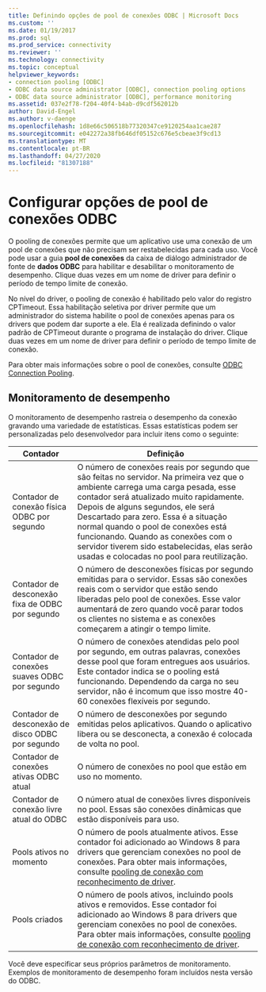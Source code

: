 ```yaml
---
title: Definindo opções de pool de conexões ODBC | Microsoft Docs
ms.custom: ''
ms.date: 01/19/2017
ms.prod: sql
ms.prod_service: connectivity
ms.reviewer: ''
ms.technology: connectivity
ms.topic: conceptual
helpviewer_keywords:
- connection pooling [ODBC]
- ODBC data source administrator [ODBC], connection pooling options
- ODBC data source administrator [ODBC], performance monitoring
ms.assetid: 037e2f78-f204-40f4-b4ab-d9cdf562012b
author: David-Engel
ms.author: v-daenge
ms.openlocfilehash: 1d8e66c506518b77320347ce9120254aa1cae287
ms.sourcegitcommit: e042272a38fb646df05152c676e5cbeae3f9cd13
ms.translationtype: MT
ms.contentlocale: pt-BR
ms.lasthandoff: 04/27/2020
ms.locfileid: "81307188"
---
```

# <a name="setting-odbc-connection-pooling-options"></a>Configurar opções de pool de conexões ODBC
O pooling de conexões permite que um aplicativo use uma conexão de um pool de conexões que não precisam ser restabelecidas para cada uso. Você pode usar a guia **pool de conexões** da caixa de diálogo administrador de fonte de **dados ODBC** para habilitar e desabilitar o monitoramento de desempenho. Clique duas vezes em um nome de driver para definir o período de tempo limite de conexão.  
  
 No nível do driver, o pooling de conexão é habilitado pelo valor do registro CPTimeout. Essa habilitação seletiva por driver permite que um administrador do sistema habilite o pool de conexões apenas para os drivers que podem dar suporte a ele. Ela é realizada definindo o valor padrão de CPTimeout durante o programa de instalação do driver. Clique duas vezes em um nome de driver para definir o período de tempo limite de conexão.  
  
 Para obter mais informações sobre o pool de conexões, consulte [ODBC Connection Pooling](../../odbc/reference/develop-app/driver-manager-connection-pooling.md).  
  
## <a name="performance-monitoring"></a>Monitoramento de desempenho  
 O monitoramento de desempenho rastreia o desempenho da conexão gravando uma variedade de estatísticas. Essas estatísticas podem ser personalizadas pelo desenvolvedor para incluir itens como o seguinte:  
  
|Contador|Definição|  
|-------------|----------------|  
|Contador de conexão física ODBC por segundo|O número de conexões reais por segundo que são feitas no servidor. Na primeira vez que o ambiente carrega uma carga pesada, esse contador será atualizado muito rapidamente. Depois de alguns segundos, ele será Descartado para zero. Essa é a situação normal quando o pool de conexões está funcionando. Quando as conexões com o servidor tiverem sido estabelecidas, elas serão usadas e colocadas no pool para reutilização.|  
|Contador de desconexão fixa de ODBC por segundo|O número de desconexões físicas por segundo emitidas para o servidor. Essas são conexões reais com o servidor que estão sendo liberadas pelo pool de conexões. Esse valor aumentará de zero quando você parar todos os clientes no sistema e as conexões começarem a atingir o tempo limite.|  
|Contador de conexões suaves ODBC por segundo|O número de conexões atendidas pelo pool por segundo, em outras palavras, conexões desse pool que foram entregues aos usuários. Este contador indica se o pooling está funcionando. Dependendo da carga no seu servidor, não é incomum que isso mostre 40-60 conexões flexíveis por segundo.|  
|Contador de desconexão de disco ODBC por segundo|O número de desconexões por segundo emitidas pelos aplicativos. Quando o aplicativo libera ou se desconecta, a conexão é colocada de volta no pool.|  
|Contador de conexões ativas ODBC atual|O número de conexões no pool que estão em uso no momento.|  
|Contador de conexão livre atual do ODBC|O número atual de conexões livres disponíveis no pool. Essas são conexões dinâmicas que estão disponíveis para uso.|  
|Pools ativos no momento|O número de pools atualmente ativos. Esse contador foi adicionado ao Windows 8 para drivers que gerenciam conexões no pool de conexões. Para obter mais informações, consulte [pooling de conexão com reconhecimento de driver](../../odbc/reference/develop-app/driver-aware-connection-pooling.md).|  
|Pools criados|O número de pools ativos, incluindo pools ativos e removidos. Esse contador foi adicionado ao Windows 8 para drivers que gerenciam conexões no pool de conexões. Para obter mais informações, consulte [pooling de conexão com reconhecimento de driver](../../odbc/reference/develop-app/driver-aware-connection-pooling.md).|  
  
 Você deve especificar seus próprios parâmetros de monitoramento. Exemplos de monitoramento de desempenho foram incluídos nesta versão do ODBC.
